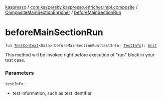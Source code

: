 [kaspresso](../../index.md) / [com.kaspersky.kaspresso.enricher.impl.composite](../index.md) / [CompositeMainSectionEnricher](index.md) / [beforeMainSectionRun](./before-main-section-run.md)

# beforeMainSectionRun

`fun `[`TestContext`](../../com.kaspersky.kaspresso.testcases.core.testcontext/-test-context/index.md)`<Data>.beforeMainSectionRun(testInfo: `[`TestInfo`](../../com.kaspersky.kaspresso.testcases.models.info/-test-info/index.md)`): `[`Unit`](https://kotlinlang.org/api/latest/jvm/stdlib/kotlin/-unit/index.html)

This method will be invoked right before execution of "run" block in your test case.

### Parameters

`testInfo` -
* test information, such as test identifier
